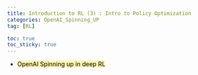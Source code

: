 ```yaml
---
title: Introduction to RL (3) : Intro to Policy Optimization
categories: OpenAI_Spinning_UP
tag: [RL]

toc: true
toc_sticky: true
---
```


- <mark style='background-color: #fff5b1'> OpenAI Spinning up in deep RL </mark>



